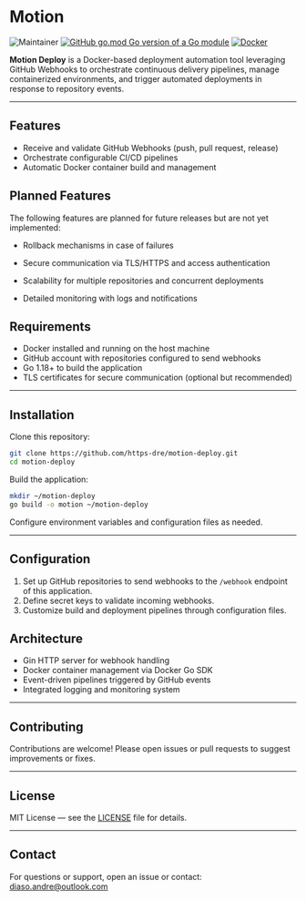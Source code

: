 # Motion

![Maintainer](https://img.shields.io/badge/maintainer-https--dre-green)
[![GitHub go.mod Go version of a Go module](https://img.shields.io/github/go-mod/go-version/gomods/athens.svg)](https://github.com/gomods/athens)
[![Docker](https://badgen.net/badge/icon/docker?icon=docker&label)](https://https://docker.com/)


**Motion Deploy** is a Docker-based deployment automation tool leveraging GitHub Webhooks to orchestrate continuous delivery pipelines, manage containerized environments, and trigger automated deployments in response to repository events.

---

## Features

- Receive and validate GitHub Webhooks (push, pull request, release)
- Orchestrate configurable CI/CD pipelines
- Automatic Docker container build and management

## Planned Features

The following features are planned for future releases but are not yet implemented:

- Rollback mechanisms in case of failures

- Secure communication via TLS/HTTPS and access authentication

- Scalability for multiple repositories and concurrent deployments

- Detailed monitoring with logs and notifications


## Requirements

- Docker installed and running on the host machine
- GitHub account with repositories configured to send webhooks
- Go 1.18+ to build the application
- TLS certificates for secure communication (optional but recommended)

---

## Installation

Clone this repository:

```bash
git clone https://github.com/https-dre/motion-deploy.git
cd motion-deploy
````

Build the application:

```bash
mkdir ~/motion-deploy
go build -o motion ~/motion-deploy
```

Configure environment variables and configuration files as needed.

---

## Configuration

1. Set up GitHub repositories to send webhooks to the `/webhook` endpoint of this application.
2. Define secret keys to validate incoming webhooks.
3. Customize build and deployment pipelines through configuration files.

## Architecture

* Gin HTTP server for webhook handling
* Docker container management via Docker Go SDK
* Event-driven pipelines triggered by GitHub events
* Integrated logging and monitoring system

---

## Contributing

Contributions are welcome! Please open issues or pull requests to suggest improvements or fixes.

---

## License

MIT License — see the [LICENSE](LICENSE) file for details.

---

## Contact

For questions or support, open an issue or contact: 
[diaso.andre@outlook.com](mailto:diaso.andre@outlook.com)
